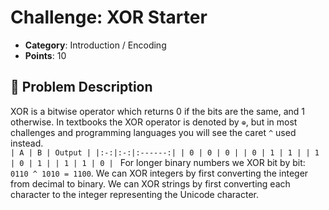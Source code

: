 # Challenge: XOR Starter 

- **Category**: Introduction / Encoding
- **Points**: 10  

## 📖 Problem Description   

XOR is a bitwise operator which returns 0 if the bits are the same, and 1 otherwise. In textbooks the XOR operator is denoted by `⊕`, but in most challenges and programming languages you will see the caret `^` used instead.  
                           ``` | A | B | Output |
                            |:-:|:-:|:------:|
                            | 0 | 0 | 0 |
                            | 0 | 1 | 1 |
                            | 1 | 0 | 1 |
                            | 1 | 1 | 0 |  ```
For longer binary numbers we XOR bit by bit: `0110 ^ 1010 = 1100`. We can XOR integers by first converting the integer from decimal to binary. We can XOR strings by first converting each character to the integer representing the Unicode character.
